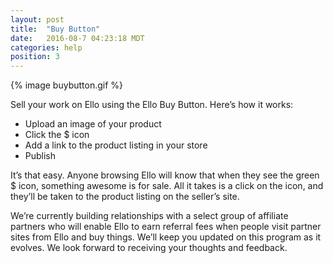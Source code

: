 ```yaml
---
layout: post
title:  "Buy Button"
date:   2016-08-7 04:23:18 MDT
categories: help
position: 3
---
```

{% image buybutton.gif %}

Sell your work on Ello using the Ello Buy Button. Here’s how it works:

* Upload an image of your product
* Click the $ icon
* Add a link to the product listing in your store 
* Publish

It’s that easy. Anyone browsing Ello will know that when they see the green $ icon, something awesome is for sale. All it takes is a click on the icon, and they’ll be taken to the product listing on the seller’s site.

We’re currently building relationships with a select group of affiliate partners who will enable Ello to earn referral fees when people visit partner sites from Ello and buy things. We’ll keep you updated on this program as it evolves. We look forward to receiving your thoughts and feedback. 


